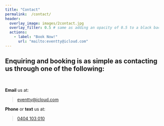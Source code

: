 ```yaml
---
title: "Contact"
permalink:  /contact/
header:
  overlay_image: images/2contact.jpg
  overlay_filter: 0.5 # same as adding an opacity of 0.5 to a black background
  actions:
    - label: "Book Now!"
      url: "mailto:eventty@icloud.com"
---
```


## Enquiring and booking is as simple as contacting us through one of the following:

<br>

<i class="fas fa-envelope-square"></i>       **Email** us at:
> <eventty@icloud.com>

<i class="fas fa-phone-square"></i>      **Phone** or **text** us at:
> [0404 103 010](tel:0404103010)
